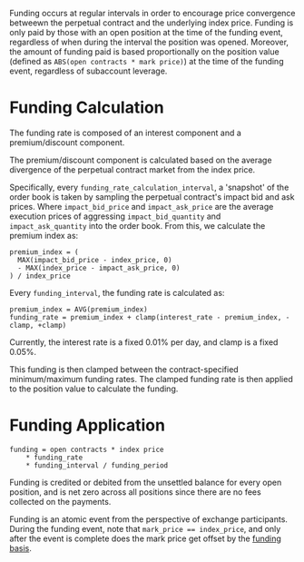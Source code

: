 Funding occurs at regular intervals in order to encourage price convergence
betweewn the perpetual contract and the underlying index price. Funding is only
paid by those with an open position at the time of the funding event,
regardless of when during the interval the position was opened. Moreover, the
amount of funding paid is based proportionally on the position value (defined
as `ABS(open contracts * mark price)`) at the time of the funding event,
regardless of subaccount leverage.

# Funding Calculation

The funding rate is composed of an interest component and a premium/discount
component.

The premium/discount component is calculated based on the average divergence of
the perpetual contract market from the index price.

Specifically, every `funding_rate_calculation_interval`, a 'snapshot' of the
order book is taken by sampling the perpetual contract's impact bid and ask
prices. Where `impact_bid_price` and `impact_ask_price` are the average
execution prices of aggressing `impact_bid_quantity` and `impact_ask_quantity`
into the order book. From this, we calculate the premium index as:

```
premium_index = (
  MAX(impact_bid_price - index_price, 0)
  - MAX(index_price - impact_ask_price, 0)
) / index_price
```

Every `funding_interval`, the funding rate is calculated as:

```
premium_index = AVG(premium_index)
funding_rate = premium_index + clamp(interest_rate - premium_index, -clamp, +clamp)
```

Currently, the interest rate is a fixed 0.01% per day, and clamp is a fixed 0.05%.

This funding is then clamped between the contract-specified minimum/maximum
funding rates. The clamped funding rate is then applied to the position value
to calculate the funding.

# Funding Application

```
funding = open contracts * index price
    * funding_rate
    * funding_interval / funding_period
```

Funding is credited or debited from the unsettled balance for every open
position, and is net zero across all positions since there are no fees
collected on the payments.

Funding is an atomic event from the perspective of exchange participants.
During the funding event, note that `mark_price == index_price`, and only after
the event is complete does the mark price get offset by the [funding
basis](./contracts.md#mark-price).
